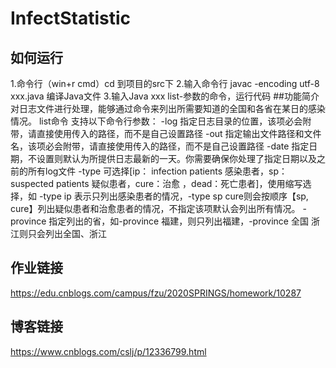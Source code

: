 ﻿# InfectStatistic

## 如何运行
1.命令行（win+r cmd）cd 到项目的src下
2.输入命令行 javac -encoding utf-8 xxx.java 编译Java文件
3.输入Java xxx list-参数的命令，运行代码
##功能简介
对日志文件进行处理，能够通过命令来列出所需要知道的全国和各省在某日的感染情况。
list命令 支持以下命令行参数：
-log 指定日志目录的位置，该项必会附带，请直接使用传入的路径，而不是自己设置路径
-out 指定输出文件路径和文件名，该项必会附带，请直接使用传入的路径，而不是自己设置路径
-date 指定日期，不设置则默认为所提供日志最新的一天。你需要确保你处理了指定日期以及之前的所有log文件
-type 可选择[ip： infection patients 感染患者，sp： suspected patients 疑似患者，cure：治愈 ，dead：死亡患者]，使用缩写选择，如 -type ip 表示只列出感染患者的情况，-type sp cure则会按顺序【sp, cure】列出疑似患者和治愈患者的情况，不指定该项默认会列出所有情况。
-province 指定列出的省，如-province 福建，则只列出福建，-province 全国 浙江则只会列出全国、浙江

## 作业链接
https://edu.cnblogs.com/campus/fzu/2020SPRINGS/homework/10287

## 博客链接
https://www.cnblogs.com/cslj/p/12336799.html